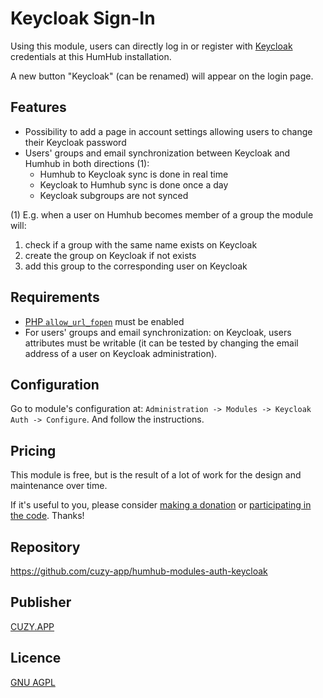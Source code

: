 # Keycloak Sign-In

Using this module, users can directly log in or register with [Keycloak](https://www.keycloak.org/) credentials at this HumHub installation. 

A new button "Keycloak" (can be renamed) will appear on the login page.


## Features

- Possibility to add a page in account settings allowing users to change their Keycloak password
- Users' groups and email synchronization between Keycloak and Humhub in both directions (1):
  - Humhub to Keycloak sync is done in real time
  - Keycloak to Humhub sync is done once a day
  - Keycloak subgroups are not synced

(1) E.g. when a user on Humhub becomes member of a group the module will:
1. check if a group with the same name exists on Keycloak
2. create the group on Keycloak if not exists
3. add this group to the corresponding user on Keycloak


## Requirements

- [PHP `allow_url_fopen`](https://www.php.net/manual/en/filesystem.configuration.php#ini.allow-url-fopen) must be enabled 
- For users' groups and email synchronization: on Keycloak, users attributes must be writable (it can be tested by changing the email address of a user on Keycloak administration).


## Configuration

Go to module's configuration at: `Administration -> Modules -> Keycloak Auth -> Configure`. 
And follow the instructions.


## Pricing

This module is free, but is the result of a lot of work for the design and maintenance over time.

If it's useful to you, please consider [making a donation](https://www.cuzy.app/checkout/donate/) or [participating in the code](https://github.com/cuzy-app/humhub-modules-auth-keycloak). Thanks!


## Repository

https://github.com/cuzy-app/humhub-modules-auth-keycloak


## Publisher

[CUZY.APP](https://www.cuzy.app/)


## Licence

[GNU AGPL](https://github.com/cuzy-app/humhub-modules-auth-keycloak/blob/master/docs/LICENCE.md)
